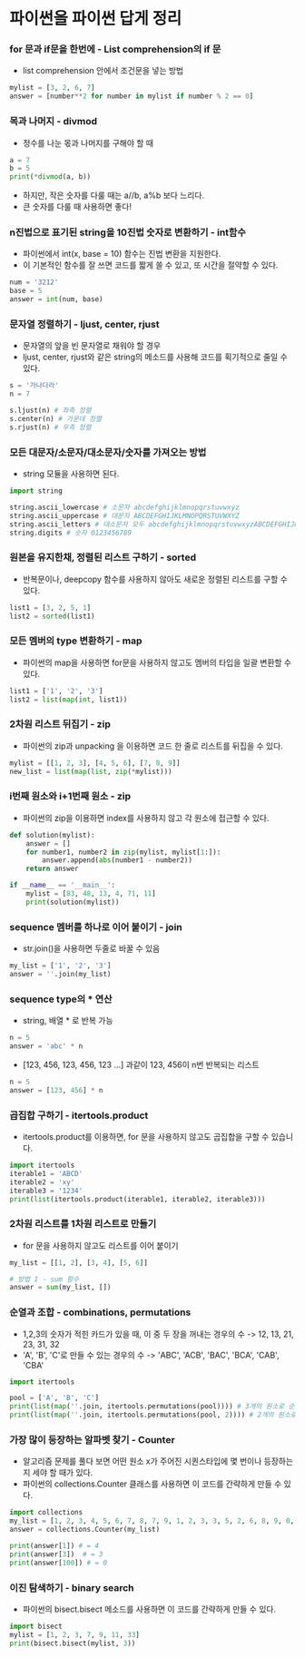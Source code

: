 # 파이썬을 파이썬 답게 정리

### for 문과 if문을 한번에 - List comprehension의 if 문
- list comprehension 안에서 조건문을 넣는 방법
~~~python
mylist = [3, 2, 6, 7]
answer = [number**2 for number in mylist if number % 2 == 0]
~~~

### 목과 나머지 - divmod
- 정수를 나눈 몫과 나머지를 구해야 할 때
~~~python
a = 7
b = 5
print(*divmod(a, b))
~~~
- 하지만, 작은 숫자를 다룰 때는 a//b, a%b 보다 느리다. 
- 큰 숫자를 다룰 때 사용하면 좋다!

### n진법으로 표기된 string을 10진법 숫자로 변환하기 - int함수
- 파이썬에서 int(x, base = 10) 함수는 진법 변환을 지원한다.
- 이 기본적인 함수를 잘 쓰면 코드를 짧게 쓸 수 있고, 또 시간을 절약할 수 있다.
~~~python
num = '3212'
base = 5
answer = int(num, base)
~~~

### 문자열 정렬하기 - ljust, center, rjust
- 문자열의 앞을 빈 문자열로 채워야 할 경우
- ljust, center, rjust와 같은 string의 메소드를 사용해 코드를 획기적으로 줄일 수 있다.
~~~python
s = '가나다라'
n = 7

s.ljust(n) # 좌측 정렬
s.center(n) # 가운데 정렬
s.rjust(n) # 우측 정렬
~~~

### 모든 대문자/소문자/대소문자/숫자를 가져오는 방법
- string 모듈을 사용하면 된다.
~~~python
import string 

string.ascii_lowercase # 소문자 abcdefghijklmnopqrstuvwxyz
string.ascii_uppercase # 대문자 ABCDEFGHIJKLMNOPQRSTUVWXYZ
string.ascii_letters # 대소문자 모두 abcdefghijklmnopqrstuvwxyzABCDEFGHIJKLMNOPQRSTUVWXYZ
string.digits # 숫자 0123456789
~~~

### 원본을 유지한채, 정렬된 리스트 구하기 - sorted
- 반복문이나, deepcopy 함수를 사용하지 않아도 새로운 정렬된 리스트를 구할 수 있다.
~~~python
list1 = [3, 2, 5, 1]
list2 = sorted(list1)
~~~

### 모든 멤버의 type 변환하기 - map
- 파이썬의 map을 사용하면 for문을 사용하지 않고도 멤버의 타입을 일괄 변환할 수 있다.
~~~python
list1 = ['1', '2', '3']
list2 = list(map(int, list1))
~~~

### 2차원 리스트 뒤집기 - zip
- 파이썬의 zip과 unpacking 을 이용하면 코드 한 줄로 리스트를 뒤집을 수 있다.
~~~python
mylist = [[1, 2, 3], [4, 5, 6], [7, 8, 9]]
new_list = list(map(list, zip(*mylist)))
~~~

### i번째 원소와 i+1번째 원소 - zip
- 파이썬의 zip을 이용하면 index를 사용하지 않고 각 원소에 접근할 수 있다.
~~~python
def solution(mylist):
    answer = []
    for number1, number2 in zip(mylist, mylist[1:]):
        answer.append(abs(number1 - number2))
    return answer

if __name__ == '__main__':
    mylist = [83, 48, 13, 4, 71, 11]    
    print(solution(mylist))
~~~

### sequence 멤버를 하나로 이어 붙이기 - join
- str.join()을 사용하면 두줄로 바꿀 수 있음
~~~python
my_list = ['1', '2', '3']
answer = ''.join(my_list)
~~~

### sequence type의 * 연산
- string, 배열 * 로 반복 가능
~~~python
n = 5
answer = 'abc' * n
~~~
- [123, 456, 123, 456, 123 ...] 과같이 123, 456이 n번 반복되는 리스트
~~~python
n = 5
answer = [123, 456] * n
~~~

### 곱집합 구하기 - itertools.product
- itertools.product를 이용하면, for 문을 사용하지 않고도 곱집합을 구할 수 있습니다.
~~~python
import itertools
iterable1 = 'ABCD'
iterable2 = 'xy'
iterable3 = '1234'
print(list(itertools.product(iterable1, iterable2, iterable3)))
~~~

### 2차원 리스트를 1차원 리스트로 만들기
- for 문을 사용하지 않고도 리스트를 이어 붙이기
~~~python
my_list = [[1, 2], [3, 4], [5, 6]]

# 방법 1 - sum 함수
answer = sum(my_list, [])
~~~

### 순열과 조합 - combinations, permutations
- 1,2,3의 숫자가 적힌 카드가 있을 때, 이 중 두 장을 꺼내는 경우의 수 -> 12, 13, 21, 23, 31, 32
- 'A', 'B', 'C'로 만들 수 있는 경우의 수 -> 'ABC', 'ACB', 'BAC', 'BCA', 'CAB', 'CBA'
~~~python
import itertools

pool = ['A', 'B', 'C']
print(list(map(''.join, itertools.permutations(pool)))) # 3개의 원소로 순열 만들기
print(list(map(''.join, itertools.permutations(pool, 2)))) # 2개의 원소로 순열 만들기
~~~

### 가장 많이 등장하는 알파벳 찾기 - Counter
- 알고리즘 문제를 풀다 보면 어떤 원소 x가 주어진 시퀀스타입에 몇 번이나 등장하는지 세야 할 때가 있다.
- 파이썬의 collections.Counter 클래스를 사용하면 이 코드를 간략하게 만들 수 있다.
~~~python
import collections
my_list = [1, 2, 3, 4, 5, 6, 7, 8, 7, 9, 1, 2, 3, 3, 5, 2, 6, 8, 9, 0, 1, 1, 4, 7, 0]
answer = collections.Counter(my_list)

print(answer[1]) # = 4
print(answer[3])  # = 3
print(answer[100]) # = 0
~~~

### 이진 탐색하기 - binary search
- 파이썬의 bisect.bisect 메소드를 사용하면 이 코드를 간략하게 만들 수 있다.
~~~python
import bisect
mylist = [1, 2, 3, 7, 9, 11, 33]
print(bisect.bisect(mylist, 3))
~~~